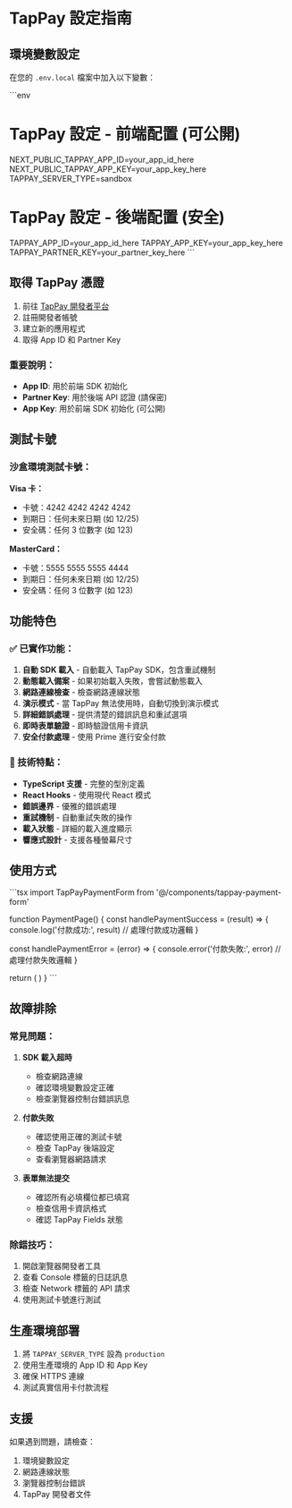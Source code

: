 # TapPay 設定指南

## 環境變數設定

在您的 `.env.local` 檔案中加入以下變數：

\`\`\`env
# TapPay 設定 - 前端配置 (可公開)
NEXT_PUBLIC_TAPPAY_APP_ID=your_app_id_here
NEXT_PUBLIC_TAPPAY_APP_KEY=your_app_key_here
TAPPAY_SERVER_TYPE=sandbox

# TapPay 設定 - 後端配置 (安全)
TAPPAY_APP_ID=your_app_id_here
TAPPAY_APP_KEY=your_app_key_here
TAPPAY_PARTNER_KEY=your_partner_key_here
\`\`\`

## 取得 TapPay 憑證

1. 前往 [TapPay 開發者平台](https://developer.tappaysdk.com/)
2. 註冊開發者帳號
3. 建立新的應用程式
4. 取得 App ID 和 Partner Key

### 重要說明：
- **App ID**: 用於前端 SDK 初始化
- **Partner Key**: 用於後端 API 認證 (請保密)
- **App Key**: 用於前端 SDK 初始化 (可公開)

## 測試卡號

### 沙盒環境測試卡號：

**Visa 卡：**
- 卡號：4242 4242 4242 4242
- 到期日：任何未來日期 (如 12/25)
- 安全碼：任何 3 位數字 (如 123)

**MasterCard：**
- 卡號：5555 5555 5555 4444
- 到期日：任何未來日期 (如 12/25)
- 安全碼：任何 3 位數字 (如 123)

## 功能特色

### ✅ 已實作功能：

1. **自動 SDK 載入** - 自動載入 TapPay SDK，包含重試機制
2. **動態載入備案** - 如果初始載入失敗，會嘗試動態載入
3. **網路連線檢查** - 檢查網路連線狀態
4. **演示模式** - 當 TapPay 無法使用時，自動切換到演示模式
5. **詳細錯誤處理** - 提供清楚的錯誤訊息和重試選項
6. **即時表單驗證** - 即時驗證信用卡資訊
7. **安全付款處理** - 使用 Prime 進行安全付款

### 🔧 技術特點：

- **TypeScript 支援** - 完整的型別定義
- **React Hooks** - 使用現代 React 模式
- **錯誤邊界** - 優雅的錯誤處理
- **重試機制** - 自動重試失敗的操作
- **載入狀態** - 詳細的載入進度顯示
- **響應式設計** - 支援各種螢幕尺寸

## 使用方式

\`\`\`tsx
import TapPayPaymentForm from '@/components/tappay-payment-form'

function PaymentPage() {
  const handlePaymentSuccess = (result) => {
    console.log('付款成功:', result)
    // 處理付款成功邏輯
  }

  const handlePaymentError = (error) => {
    console.error('付款失敗:', error)
    // 處理付款失敗邏輯
  }

  return (
    <TapPayPaymentForm
      amount={2800}
      onPaymentSuccess={handlePaymentSuccess}
      onPaymentError={handlePaymentError}
    />
  )
}
\`\`\`

## 故障排除

### 常見問題：

1. **SDK 載入超時**
   - 檢查網路連線
   - 確認環境變數設定正確
   - 檢查瀏覽器控制台錯誤訊息

2. **付款失敗**
   - 確認使用正確的測試卡號
   - 檢查 TapPay 後端設定
   - 查看瀏覽器網路請求

3. **表單無法提交**
   - 確認所有必填欄位都已填寫
   - 檢查信用卡資訊格式
   - 確認 TapPay Fields 狀態

### 除錯技巧：

1. 開啟瀏覽器開發者工具
2. 查看 Console 標籤的日誌訊息
3. 檢查 Network 標籤的 API 請求
4. 使用測試卡號進行測試

## 生產環境部署

1. 將 `TAPPAY_SERVER_TYPE` 設為 `production`
2. 使用生產環境的 App ID 和 App Key
3. 確保 HTTPS 連線
4. 測試真實信用卡付款流程

## 支援

如果遇到問題，請檢查：
1. 環境變數設定
2. 網路連線狀態
3. 瀏覽器控制台錯誤
4. TapPay 開發者文件
